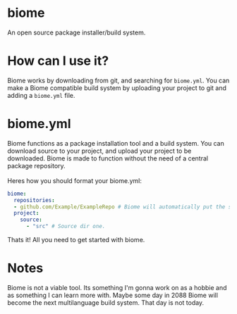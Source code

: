 # biome
An open source package installer/build system.
<br>
# How can I use it?
Biome works by downloading from git, and searching for `biome.yml`. You can make a Biome compatible build system by uploading your project to git and adding a `biome.yml` file.
# biome.yml
Biome functions as a package installation tool and a build system. You can download source to your project, and upload your project to be downloaded. Biome is made to function without the need of a central package repository.
<br><br>
Heres how you should format your biome.yml: <br>
```yaml
biome:
  repositories:
  - github.com/Example/ExampleRepo # Biome will automatically put the source from repositories specified into /pkg/{repository name}
  project:
    source:
      - "src" # Source dir one.
```
Thats it! All you need to get started with biome. 
# Notes
Biome is not a viable tool. Its something I'm gonna work on as a hobbie and as something I can learn more with. Maybe some day in 2088 Biome will become the next multilanguage build system. That day is not today.

